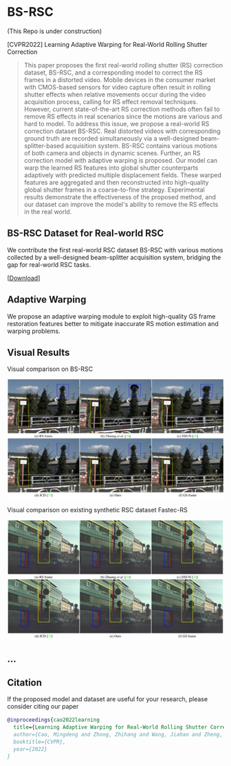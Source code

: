 # BS-RSC

(This Repo is under construction)

[CVPR2022] Learning Adaptive Warping for Real-World Rolling Shutter Correction

> This paper proposes the first real-world rolling shutter (RS) correction dataset, BS-RSC, and a corresponding model to correct the RS frames in a distorted video. Mobile devices in the consumer market with CMOS-based sensors for video capture often result in rolling shutter effects when relative movements occur during the video acquisition process, calling for RS effect removal techniques. However, current state-of-the-art RS correction methods often fail to remove RS effects in real scenarios since the motions are various and hard to model. To address this issue, we propose a real-world RS correction dataset BS-RSC. Real distorted videos with corresponding ground truth are recorded simultaneously via a well-designed beam-splitter-based acquisition system. BS-RSC contains various motions of both camera and objects in dynamic scenes. Further, an RS correction model with adaptive warping is proposed. Our model can warp the learned RS features into global shutter counterparts adaptively with predicted multiple displacement fields. These warped features are aggregated and then reconstructed into high-quality global shutter frames in a coarse-to-fine strategy. Experimental results demonstrate the effectiveness of the proposed method, and our dataset can improve the model's ability to remove the RS effects in the real world.

## BS-RSC Dataset for Real-world RSC

We contribute the first real-world RSC dataset BS-RSC with various motions collected by a well-designed beam-splitter acquisition system, bridging the gap for real-world RSC tasks.

[[Download](www.baidu.com)]

## Adaptive Warping

We propose an adaptive warping module to exploit high-quality GS frame restoration features better to mitigate inaccurate RS motion estimation and warping problems.

## Visual Results
Visual comparison on BS-RSC

<img src="./docs/results_on_bsrsc.png">

Visual comparison on existing synthetic RSC dataset Fastec-RS

<img src="./docs/results_on_fastecrs.png">

## ...

## Citation

If the proposed model and dataset are useful for your research, please consider citing our paper

```bibtex
@inproceedings{cao2022learning
  title={Learning Adaptive Warping for Real-World Rolling Shutter Correction},
  author={Cao, Mingdeng and Zhong, Zhihang and Wang, Jiahao and Zheng, Yinqiang and Yang, Yujiu},
  booktitle={CVPR},
  year={2022}
}
```
